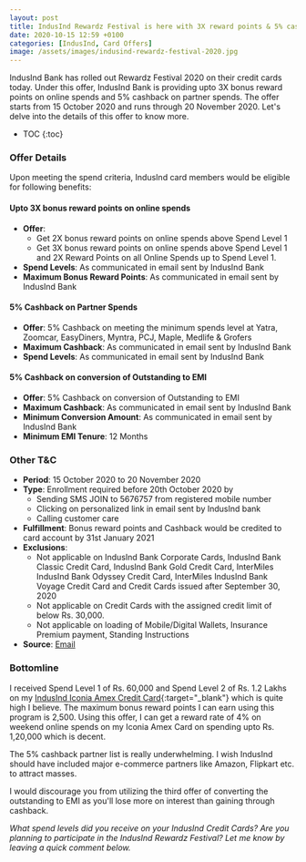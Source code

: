 ```yaml
---
layout: post
title: IndusInd Rewardz Festival is here with 3X reward points & 5% cashback
date: 2020-10-15 12:59 +0100
categories: [IndusInd, Card Offers]
image: /assets/images/indusind-rewardz-festival-2020.jpg
---
```


IndusInd Bank has rolled out Rewardz Festival 2020 on their credit cards today. Under this offer, IndusInd Bank is providing upto 3X bonus reward points on online spends and 5% cashback on partner spends. The offer starts from 15 October 2020 and runs through 20 November 2020. Let's delve into the details of this offer to know more.

<!-- prettier-ignore -->
* TOC
{:toc}

### Offer Details

Upon meeting the spend criteria, IndusInd card members would be eligible for following benefits:

#### Upto 3X bonus reward points on online spends

- **Offer**:
  - Get 2X bonus reward points on online spends above Spend Level 1
  - Get 3X bonus reward points on online spends above Spend Level 1 and 2X Reward Points on all Online Spends up to Spend Level 1.
- **Spend Levels**: As communicated in email sent by IndusInd Bank
- **Maximum Bonus Reward Points**: As communicated in email sent by IndusInd Bank

#### 5% Cashback on Partner Spends

- **Offer**: 5% Cashback on meeting the minimum spends level at Yatra, Zoomcar, EasyDiners, Myntra, PCJ, Maple, Medlife & Grofers
- **Maximum Cashback**: As communicated in email sent by IndusInd Bank
- **Spend Levels**: As communicated in email sent by IndusInd Bank

#### 5% Cashback on conversion of Outstanding to EMI

- **Offer**: 5% Cashback on conversion of Outstanding to EMI
- **Maximum Cashback**: As communicated in email sent by IndusInd Bank
- **Minimum Conversion Amount**: As communicated in email sent by IndusInd Bank
- **Minimum EMI Tenure**: 12 Months

### Other T&C

- **Period**: 15 October 2020 to 20 November 2020
- **Type**: Enrollment required before 20th October 2020 by
  - Sending SMS JOIN to 5676757 from registered mobile number
  - Clicking on personalized link in email sent by IndusInd bank
  - Calling customer care
- **Fulfillment**: Bonus reward points and Cashback would be credited to card account by 31st January 2021
- **Exclusions**:
  - Not applicable on IndusInd Bank Corporate Cards, IndusInd Bank Classic Credit Card, IndusInd Bank Gold Credit Card, InterMiles IndusInd Bank Odyssey Credit Card, InterMiles IndusInd Bank Voyage Credit Card and Credit Cards issued after September 30, 2020
  - Not applicable on Credit Cards with the assigned credit limit of below Rs. 30,000.
  - Not applicable on loading of Mobile/Digital Wallets, Insurance Premium payment, Standing Instructions
- **Source**: [Email](https://www.indusind.com/content/dam/indusind-corporate/Other/Terms-and-Conditions-RewardzFestival-Offer.pdf)

### Bottomline

I received Spend Level 1 of Rs. 60,000 and Spend Level 2 of Rs. 1.2 Lakhs on my [IndusInd Iconia Amex Credit Card](/indusind-iconia-american-express-credit-card-review/){:target="\_blank"} which is quite high I believe. The maximum bonus reward points I can earn using this program is 2,500. Using this offer, I can get a reward rate of 4% on weekend online spends on my Iconia Amex Card on spending upto Rs. 1,20,000 which is decent.

The 5% cashback partner list is really underwhelming. I wish IndusInd should have included major e-commerce partners like Amazon, Flipkart etc. to attract masses.

I would discourage you from utilizing the third offer of converting the outstanding to EMI as you'll lose more on interest than gaining through cashback.

_What spend levels did you receive on your IndusInd Credit Cards? Are you planning to participate in the IndusInd Rewardz Festival? Let me know by leaving a quick comment below._
